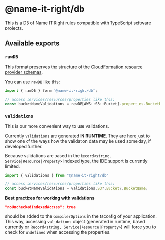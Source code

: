 # @name-it-right/db

This is a DB of Name IT Right rules compatible with TypeScript software projects.

## Available exports

### `rawDB`
This format preserves the structure of the [CloudFormation resource provider schemas](https://docs.aws.amazon.com/AWSCloudFormation/latest/UserGuide/resource-type-schemas.html).

You can use `rawDB` like this:
```ts
import { rawDB } form "@name-it-right/db";

// access services/resources/properties like this:
const bucketNameValidations = rawDB[AWS::S3::Bucket].properties.BucketName.validations;
```

### `validations`

This is our more convenient way to use validations.

Currently `validations` are generated **IN RUNTIME**. They are here just to show one of the ways how the validation data may be used some day, if developed further.

Because validations are based in the `Record<string, Service|Resource|Property>` indexed type, the IDE support is currently limited.

```ts
import { validations } from "@name-it-right/db"

// access services/resources/properties like this:
const bucketNameValidations = validations.S3?.Bucket?.BucketName;
```

**Best practices for working with validations**
```json
"noUncheckedIndexedAccess": true
```
should be added to the `compilerOptions` in the tsconfig of your application. This way, accessing `validations` object (generated in runtime, based currently on `Record<string, Service|Resource|Property>`) will force you to check for `undefined` when accessing the properties.